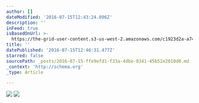 ```yaml
---
author: []
dateModified: '2016-07-15T12:43:24.096Z'
description: ''
inFeed: true
isBasedOnUrl: >-
  https://the-grid-user-content.s3-us-west-2.amazonaws.com/c1923d2a-a74f-485f-9c8f-1184f1176322.jpg
title: ''
datePublished: '2016-07-15T12:46:31.477Z'
starred: false
sourcePath: _posts/2016-07-15-ffe9efd1-f33a-4dbe-8341-45b52e2010d0.md
_context: 'http://schema.org'
_type: Article

---
```

![](https://the-grid-user-content.s3-us-west-2.amazonaws.com/c1923d2a-a74f-485f-9c8f-1184f1176322.jpg)
![](https://the-grid-user-content.s3-us-west-2.amazonaws.com/ccc8a25e-9e4f-4d8d-9d19-89c9fb4db892.jpg)